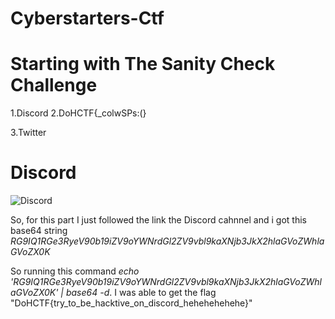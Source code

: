 # Cyberstarters-Ctf

# Starting with The Sanity Check Challenge
1.Discord 
2.DoHCTF{_colwSPs:(}

3.Twitter 

# Discord
![Discord](https://user-images.githubusercontent.com/51336409/235458307-32f46d31-36a5-4068-a210-8b316ddc8af0.png)

So, for this part I just followed the link the Discord cahnnel and i got this base64 string *RG9IQ1RGe3RyeV90b19iZV9oYWNrdGl2ZV9vbl9kaXNjb3JkX2hlaGVoZWhlaGVoZX0K*

So running this command *echo 'RG9IQ1RGe3RyeV90b19iZV9oYWNrdGl2ZV9vbl9kaXNjb3JkX2hlaGVoZWhlaGVoZX0K' | base64 -d*. I was able to get the flag "DoHCTF{try_to_be_hacktive_on_discord_hehehehehehe}"


